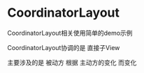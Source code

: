 # CoordinatorLayout
CoordinatorLayout相关使用简单的demo示例

CoordinatorLayout协调的是 直接子View

主要涉及的是 被动方 根据 主动方的变化 而变化 
